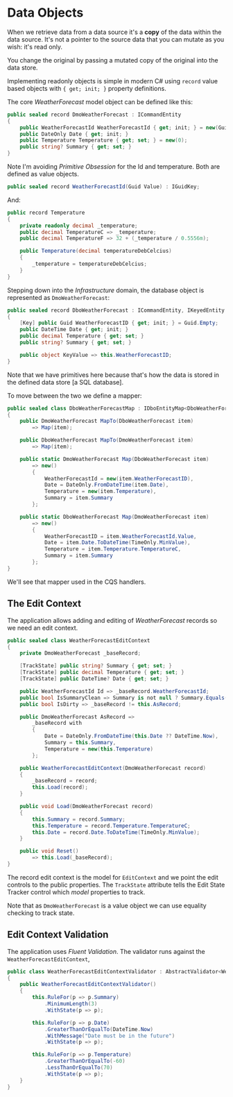 #  Data Objects

When we retrieve data from a data source it's a **copy** of the data within the data source.  It's not a pointer to the source data that you can mutate as you wish: it's read only.

You change the original by passing a mutated copy of the original into the data store.

Implementing readonly objects is simple in modern C# using `record` value based objects with `{ get; init; }` property definitions.

The core *WeatherForecast* model object can be defined like this:

```csharp
public sealed record DmoWeatherForecast : ICommandEntity
{
    public WeatherForecastId WeatherForecastId { get; init; } = new(Guid.Empty);
    public DateOnly Date { get; init; }
    public Temperature Temperature { get; set; } = new(0);
    public string? Summary { get; set; }
}
```

Note I'm avoiding *Primitive Obsession* for the Id and temperature.  Both are defined as value objects.

```csharp
public sealed record WeatherForecastId(Guid Value) : IGuidKey;
```

And:

```csharp
public record Temperature
{
    private readonly decimal _temperature;
    public decimal TemperatureC => _temperature;
    public decimal TemperatureF => 32 + (_temperature / 0.5556m);

    public Temperature(decimal temperatureDebCelcius)
    {
        _temperature = temperatureDebCelcius;
    }
}
```

Stepping down into the *Infrastructure* domain, the database object is represented as `DmoWeatherForecast`:

```csharp
public sealed record DboWeatherForecast : ICommandEntity, IKeyedEntity
{
    [Key] public Guid WeatherForecastID { get; init; } = Guid.Empty;
    public DateTime Date { get; init; }
    public decimal Temperature { get; set; }
    public string? Summary { get; set; }

    public object KeyValue => this.WeatherForecastID;
}
```

Note that we have primitives here because that's how the data is stored in the defined data store [a SQL database].

To move between the two we define a mapper:

```csharp
public sealed class DboWeatherForecastMap : IDboEntityMap<DboWeatherForecast, DmoWeatherForecast>
{
    public DmoWeatherForecast MapTo(DboWeatherForecast item)
        => Map(item);

    public DboWeatherForecast MapTo(DmoWeatherForecast item)
        => Map(item);

    public static DmoWeatherForecast Map(DboWeatherForecast item)
        => new()
        {
            WeatherForecastId = new(item.WeatherForecastID),
            Date = DateOnly.FromDateTime(item.Date),
            Temperature = new(item.Temperature),
            Summary = item.Summary
        };

    public static DboWeatherForecast Map(DmoWeatherForecast item)
        => new()
        {
            WeatherForecastID = item.WeatherForecastId.Value,
            Date = item.Date.ToDateTime(TimeOnly.MinValue),
            Temperature = item.Temperature.TemperatureC,
            Summary = item.Summary
        };
}
```

We'll see that mapper used in the CQS handlers.

## The Edit Context

The application allows adding and editing of *WeatherForecast* records so we need an edit context.

```csharp
public sealed class WeatherForecastEditContext
{
    private DmoWeatherForecast _baseRecord;

    [TrackState] public string? Summary { get; set; }
    [TrackState] public decimal Temperature { get; set; }
    [TrackState] public DateTime? Date { get; set; }

    public WeatherForecastId Id => _baseRecord.WeatherForecastId;
    public bool IsSummaryClean => Summary is not null ? Summary.Equals(_baseRecord.Summary) : true;
    public bool IsDirty => _baseRecord != this.AsRecord;

    public DmoWeatherForecast AsRecord =>
        _baseRecord with
        {
            Date = DateOnly.FromDateTime(this.Date ?? DateTime.Now),
            Summary = this.Summary,
            Temperature = new(this.Temperature)
        };

    public WeatherForecastEditContext(DmoWeatherForecast record)
    {
        _baseRecord = record;
        this.Load(record);
    }

    public void Load(DmoWeatherForecast record)
    {
        this.Summary = record.Summary;
        this.Temperature = record.Temperature.TemperatureC;
        this.Date = record.Date.ToDateTime(TimeOnly.MinValue);
    }

    public void Reset()
        => this.Load(_baseRecord);
}
```

The record edit context is the model for `EditContext` and we point the edit controls to the public properties. The `TrackState` attribute tells the Edit State Tracker control which *model* properties to track.

Note that as `DmoWeatherForecast` is a value object we can use equality checking to track state. 

## Edit Context Validation

The application uses *Fluent Validation*.  The validator runs against the `WeatherForecastEditContext`,

```csharp
public class WeatherForecastEditContextValidator : AbstractValidator<WeatherForecastEditContext>
{
    public WeatherForecastEditContextValidator()
    {
        this.RuleFor(p => p.Summary)
            .MinimumLength(3)
            .WithState(p => p);

        this.RuleFor(p => p.Date)
            .GreaterThanOrEqualTo(DateTime.Now)
            .WithMessage("Date must be in the future")
            .WithState(p => p);

        this.RuleFor(p => p.Temperature)
            .GreaterThanOrEqualTo(-60)
            .LessThanOrEqualTo(70)
            .WithState(p => p);
    }
}
```